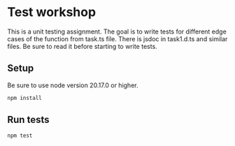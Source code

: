 # Test workshop

This is a unit testing assignment. The goal is to write tests for different edge cases of the function from task.ts file.
There is jsdoc in task1.d.ts and similar files. Be sure to read it before starting to write tests.

## Setup

Be sure to use node version 20.17.0 or higher.

```bash
npm install
```

## Run tests

```bash 
npm test
```
